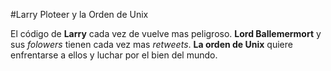 #Larry Ploteer y la Orden de Unix

El código de **Larry** cada vez de vuelve mas peligroso.
**Lord Ballemermort** y sus *folowers* tienen cada vez mas *retweets*. 
**La orden de Unix** quiere enfrentarse a ellos y luchar por el bien del mundo.

